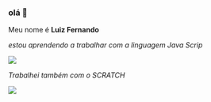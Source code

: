 ### olá 👋
Meu nome é **Luiz Fernando**

*estou aprendendo a trabalhar com a linguagem Java Scrip*


![](https://img.shields.io/badge/JavaScript-323330?style=for-the-badge&logo=javascript&logoColor=F7DF1E)

*Trabalhei também com o SCRATCH*


![](https://img.shields.io/badge/Scratch-4D97FF?style=for-the-badge&logo=Scratch&logoColor=white)
